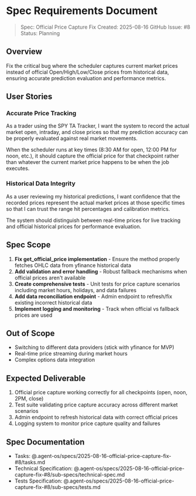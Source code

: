 # Spec Requirements Document

> Spec: Official Price Capture Fix
> Created: 2025-08-16
> GitHub Issue: #8
> Status: Planning

## Overview

Fix the critical bug where the scheduler captures current market prices instead of official Open/High/Low/Close prices from historical data, ensuring accurate prediction evaluation and performance metrics.

## User Stories

### Accurate Price Tracking

As a trader using the SPY TA Tracker, I want the system to record the actual market open, intraday, and close prices so that my prediction accuracy can be properly evaluated against real market movements.

When the scheduler runs at key times (8:30 AM for open, 12:00 PM for noon, etc.), it should capture the official price for that checkpoint rather than whatever the current market price happens to be when the job executes.

### Historical Data Integrity

As a user reviewing my historical predictions, I want confidence that the recorded prices represent the actual market prices at those specific times so that I can trust the range hit percentages and calibration metrics.

The system should distinguish between real-time prices for live tracking and official historical prices for performance evaluation.

## Spec Scope

1. **Fix get_official_price implementation** - Ensure the method properly fetches OHLC data from yfinance historical data
2. **Add validation and error handling** - Robust fallback mechanisms when official prices aren't available
3. **Create comprehensive tests** - Unit tests for price capture scenarios including market hours, holidays, and data failures
4. **Add data reconciliation endpoint** - Admin endpoint to refresh/fix existing incorrect historical data
5. **Implement logging and monitoring** - Track when official vs fallback prices are used

## Out of Scope

- Switching to different data providers (stick with yfinance for MVP)
- Real-time price streaming during market hours
- Complex options data integration

## Expected Deliverable

1. Official price capture working correctly for all checkpoints (open, noon, 2PM, close)
2. Test suite validating price capture accuracy across different market scenarios
3. Admin endpoint to refresh historical data with correct official prices
4. Logging system to monitor price capture quality and failures

## Spec Documentation

- Tasks: @.agent-os/specs/2025-08-16-official-price-capture-fix-#8/tasks.md
- Technical Specification: @.agent-os/specs/2025-08-16-official-price-capture-fix-#8/sub-specs/technical-spec.md
- Tests Specification: @.agent-os/specs/2025-08-16-official-price-capture-fix-#8/sub-specs/tests.md